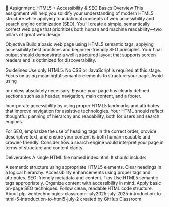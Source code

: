 📘 Assignment: HTML5 + Accessibility & SEO Basics
Overview
This assignment will help you solidify your understanding of modern HTML5 structure while applying foundational concepts of web accessibility and search engine optimization (SEO). You’ll create a simple, semantically correct web page that prioritizes both human and machine readability—two pillars of great web design.

Objective
Build a basic web page using HTML5 semantic tags, applying accessibility best practices and beginner-friendly SEO principles. Your final output should demonstrate a well-structured layout that supports screen readers and is optimized for discoverability.

Guidelines
Use only HTML5. No CSS or JavaScript is required at this stage. Focus on using meaningful semantic elements to structure your page. Avoid using <div> or <span> unless absolutely necessary. Ensure your page has clearly defined sections such as a header, navigation, main content, and a footer.

Incorporate accessibility by using proper HTML5 landmarks and attributes that improve navigation for assistive technologies. Your HTML should reflect thoughtful planning of hierarchy and readability, both for users and search engines.

For SEO, emphasize the use of heading tags in the correct order, provide descriptive text, and ensure your content is both human-readable and crawler-friendly. Consider how a search engine would interpret your page in terms of structure and content clarity.

Deliverables
A single HTML file named index.html. It should include:

A semantic structure using appropriate HTML5 elements.
Clear headings in a logical hierarchy.
Accessibility enhancements using proper tags and attributes.
SEO-friendly metadata and content.
Tips
Use HTML5 semantic tags appropriately.
Organize content with accessibility in mind.
Apply basic on-page SEO techniques.
Follow clean, readable HTML code structure.
About
plp-webtechnologies-classroom-july2025-july-2025-introduction-to-html-5-introduction-to-html5-july-2 created by GitHub Classroom
